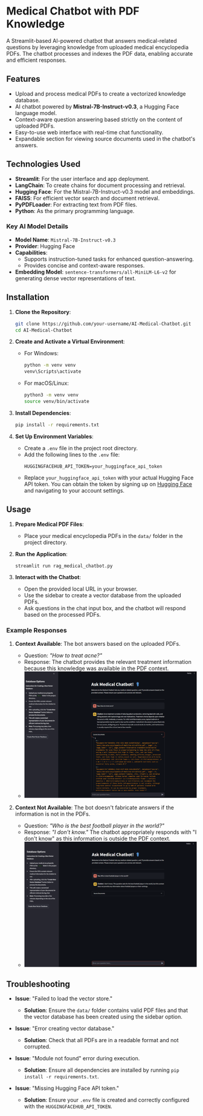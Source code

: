 # Medical Chatbot with PDF Knowledge

A Streamlit-based AI-powered chatbot that answers medical-related questions by leveraging knowledge from uploaded medical encyclopedia PDFs. The chatbot processes and indexes the PDF data, enabling accurate and efficient responses.

## Features
- Upload and process medical PDFs to create a vectorized knowledge database.
- AI chatbot powered by **Mistral-7B-Instruct-v0.3**, a Hugging Face language model.
- Context-aware question answering based strictly on the content of uploaded PDFs.
- Easy-to-use web interface with real-time chat functionality.
- Expandable section for viewing source documents used in the chatbot's answers.

## Technologies Used
- **Streamlit**: For the user interface and app deployment.
- **LangChain**: To create chains for document processing and retrieval.
- **Hugging Face**: For the Mistral-7B-Instruct-v0.3 model and embeddings.
- **FAISS**: For efficient vector search and document retrieval.
- **PyPDFLoader**: For extracting text from PDF files.
- **Python**: As the primary programming language.

### Key AI Model Details
- **Model Name**: `Mistral-7B-Instruct-v0.3`
- **Provider**: Hugging Face
- **Capabilities**:
  - Supports instruction-tuned tasks for enhanced question-answering.
  - Provides concise and context-aware responses.
- **Embedding Model**: `sentence-transformers/all-MiniLM-L6-v2` for generating dense vector representations of text.

## Installation

1. **Clone the Repository**:
   ```bash
   git clone https://github.com/your-username/AI-Medical-Chatbot.git
   cd AI-Medical-Chatbot
   ```

2. **Create and Activate a Virtual Environment**:
   - For Windows:
     ```bash
     python -m venv venv
     venv\Scripts\activate
     ```
   - For macOS/Linux:
     ```bash
     python3 -m venv venv
     source venv/bin/activate
     ```

3. **Install Dependencies**:
   ```bash
   pip install -r requirements.txt
   ```

4. **Set Up Environment Variables**:
   - Create a `.env` file in the project root directory.
   - Add the following lines to the `.env` file:
     ```
     HUGGINGFACEHUB_API_TOKEN=your_huggingface_api_token
     ```
   - Replace `your_huggingface_api_token` with your actual Hugging Face API token. You can obtain the token by signing up on [Hugging Face](https://huggingface.co) and navigating to your account settings.

## Usage

1. **Prepare Medical PDF Files**:
   - Place your medical encyclopedia PDFs in the `data/` folder in the project directory.

2. **Run the Application**:
   ```bash
   streamlit run rag_medical_chatbot.py
   ```

3. **Interact with the Chatbot**:
   - Open the provided local URL in your browser.
   - Use the sidebar to create a vector database from the uploaded PDFs.
   - Ask questions in the chat input box, and the chatbot will respond based on the processed PDFs.

### Example Responses
1. **Context Available**: The bot answers based on the uploaded PDFs.
   - Question: *"How to treat acne?"*
   - Response: The chatbot provides the relevant treatment information because this knowledge was available in the PDF context.
   - ![Context Example](https://github.com/sahilbishnoi26/ai-medical-chatbot/blob/main/data/qna_context.png)

2. **Context Not Available**: The bot doesn't fabricate answers if the information is not in the PDFs.
   - Question: *"Who is the best football player in the world?"*
   - Response: *"I don't know."* The chatbot appropriately responds with "I don't know" as this information is outside the PDF context.
   - ![No Context Example](https://github.com/sahilbishnoi26/ai-medical-chatbot/blob/main/data/qna_no_context.png)

## Troubleshooting

- **Issue**: "Failed to load the vector store."
  - **Solution**: Ensure the `data/` folder contains valid PDF files and that the vector database has been created using the sidebar option.

- **Issue**: "Error creating vector database."
  - **Solution**: Check that all PDFs are in a readable format and not corrupted.

- **Issue**: "Module not found" error during execution.
  - **Solution**: Ensure all dependencies are installed by running `pip install -r requirements.txt`.

- **Issue**: "Missing Hugging Face API token."
  - **Solution**: Ensure your `.env` file is created and correctly configured with the `HUGGINGFACEHUB_API_TOKEN`.
